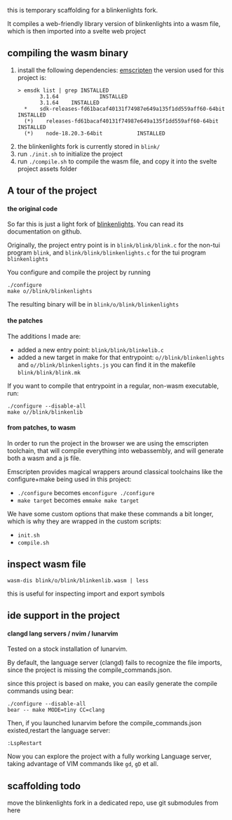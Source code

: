 
this is temporary scaffolding
for a blinkenlights fork.

It compiles a web-friendly
library version of blinkenlights into a wasm
file, which is then imported into a
svelte web project

## compiling the wasm binary

1. install the following dependencies: [emscripten](https://emscripten.org/docs/getting_started/downloads.html)
   the version used for this project is:
    ```
    > emsdk list | grep INSTALLED
           3.1.64             INSTALLED
           3.1.64    INSTALLED
      *    sdk-releases-fd61bacaf40131f74987e649a135f1dd559aff60-64bit    INSTALLED
      (*)    releases-fd61bacaf40131f74987e649a135f1dd559aff60-64bit      INSTALLED
      (*)    node-18.20.3-64bit           INSTALLED

    ```
1. the blinkenlights fork is currently stored in `blink/`
1. run `./init.sh` to initialize the project
1. run `./compile.sh` to compile the wasm file, and copy it into the svelte project assets folder


## A tour of the project

#### the original code

So far this is just a light fork of [blinkenlights](https://github.com/jart/blink/). You can read its documentation on github.

Originally, the project entry point is in `blink/blink/blink.c` for the non-tui program `blink`,
and `blink/blink/blinkenlights.c` for the tui program `blinkenlights`

You configure and compile the project by running
```
./configure
make o//blink/blinkenlights
```

The resulting binary will be in `blink/o/blink/blinkenlights`

#### the patches

The additions I made are:
- added a new entry point: `blink/blink/blinkelib.c`
- added a new target in make for that entrypoint: `o//blink/blinkenlights` and `o//blink/blinkenlights.js` 
  you can find it in the makefile `blink/blink/blink.mk`

If you want to compile that entrypoint in a regular, non-wasm executable, run:
```
./configure --disable-all
make o//blink/blinkenlib
```

#### from patches, to wasm

In order to run the project in the browser we are using the emscripten toolchain,
that will compile everything into webassembly, and will generate both a wasm and a js file.

Emscripten provides magical wrappers around classical toolchains
like the configure+make being used in this project:

- `./configure` becomes `emconfigure ./configure`
- `make target` becomes `emmake make target`

We have some custom options that make these commands a bit longer, which is why
they are wrapped in the custom scripts:

- `init.sh`
- `compile.sh`

## inspect wasm file

```
wasm-dis blink/o/blink/blinkenlib.wasm | less
```

this is useful for inspecting import and export symbols

## ide support in the project

#### clangd lang servers / nvim / lunarvim

Tested on a stock installation of lunarvim.

By default, the language server (clangd) fails to recognize the file imports, since
the project is missing the compile_commands.json.

since this project is based on make, you can easily generate the compile commands using bear:

```
./configure --disable-all
bear -- make MODE=tiny CC=clang
```

Then, if you launched lunarvim before the compile_commands.json existed,restart the language server:

`:LspRestart`

Now you can explore the project with a fully working Language server, taking advantage of 
VIM commands like `gd`, `gD` et all.



## scaffolding todo

move the blinkenlights fork in a dedicated repo, use git submodules from here



